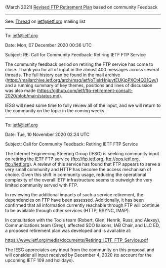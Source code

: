 (March 2021) [Revised FTP Retirement Plan](https://www.ietf.org/media/documents/Revised-Retiring-IETF-FTP-Service-2021-03.pdf) based on community Feedback
*** 
See: [Thread](https://mailarchive.ietf.org/arch/msg/ietf/oTleIrHnjuvtEUKjpPXCt4Q31Qw/) on ietf@ietf.org mailing list

***
To: ietf@ietf.org

Date: Mon, 07 December 2020 00:36 UTC

Subject: RE: Call for Community Feedback: Retiring IETF FTP Service

The community feedback period on retiring the FTP service has come to close.  Thank you for all of input in the almost 400 messages across several threads.  The full history can be found in the mail archive (https://mailarchive.ietf.org/arch/msg/ietf/oTleIrHnjuvtEUKjpPXCt4Q31Qw/) and a running summary of key themes, positions and lines of discussion was also made (https://github.com/ietf/ftp-retirement-consult-2020/blob/main/status.md).

IESG will need some time to fully review all of the input, and we will return to the community on the topic in the coming weeks.

***
To: ietf@ietf.org

Date: Tue, 10 November 2020 02:24 UTC

Subject: Call for Community Feedback: Retiring IETF FTP Service

The Internet Engineering Steering Group (IESG) is seeking community input on retiring the IETF FTP service (ftp://ftp.ietf.org, ftp://ops.ietf.org, ftp://ietf.org).  A review of this service has found that FTP appears to serve a very small community and HTTP has become the access mechanism of choice.  Given this shift in community usage, reducing the operational complexity of the overall IETF infrastructure seems to outweigh the very limited community served with FTP.  

In reviewing the additional impacts of such a service retirement, the dependencies on FTP have been assessed.  Additionally, it has been confirmed that all information currently reachable through FTP will continue to be available through other services (HTTP, RSYNC, IMAP).

In consultation with the Tools team (Robert, Glen, Henrik, Russ, and Alexey), Communications team (Greg), affected SDO liaisons, IAB Chair, and LLC ED, a proposed retirement plan was developed and is available at:

https://www.ietf.org/media/documents/Retiring_IETF_FTP_Service.pdf

The IESG appreciates any input from the community on this proposal and will consider all input received by December 4, 2020 (to account for the upcoming IETF 109 and holidays).

